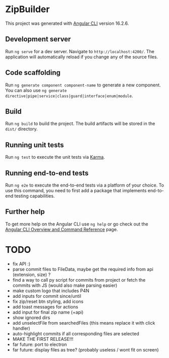 # ZipBuilder

This project was generated with [Angular CLI](https://github.com/angular/angular-cli) version 16.2.6.

## Development server

Run `ng serve` for a dev server. Navigate to `http://localhost:4200/`. The application will automatically reload if you change any of the source files.

## Code scaffolding

Run `ng generate component component-name` to generate a new component. You can also use `ng generate directive|pipe|service|class|guard|interface|enum|module`.

## Build

Run `ng build` to build the project. The build artifacts will be stored in the `dist/` directory.

## Running unit tests

Run `ng test` to execute the unit tests via [Karma](https://karma-runner.github.io).

## Running end-to-end tests

Run `ng e2e` to execute the end-to-end tests via a platform of your choice. To use this command, you need to first add a package that implements end-to-end testing capabilities.

## Further help

To get more help on the Angular CLI use `ng help` or go check out the [Angular CLI Overview and Command Reference](https://angular.io/cli) page.

# TODO
* fix API :)
* parse commit files to FileData, maybe get the required info from api (extension, size) ?
* find a way to call py script for commits from project or fetch the commits with JS (would also make parsing easier)
* make custom logo that includes P4N
* add inputs for commit since/until
* fix zip/reset btn styling, add icons
* add toast messages for actions
* add input for final zip name (+api)
* show ignored dirs
* add unselectFile from searchedFiles (this means replace it with click handler)
* auto-highlight commits if all corresponding files are selected
* MAKE THE FIRST RELEASE!!!
* far future: port to electron
* far future: display files as tree? (probably useless / wont fit on screen)

